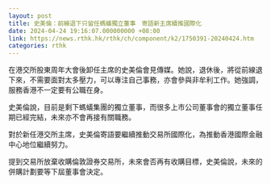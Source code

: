 ```yaml
---
layout: post
title: 史美倫：前線退下只留任螞蟻獨立董事　寄語新主席續推國際化
date: 2024-04-24 19:16:07.000000000 +08:00
link: https://news.rthk.hk/rthk/ch/component/k2/1750391-20240424.htm
categories: rthk
---
```


在港交所股東周年大會後卸任主席的史美倫會見傳媒。她說，退休後，將從前線退下來，不需要面對太多壓力，可以專注自己事務，亦會參與非牟利工作。她強調，服務香港不一定要有公職在身。

史美倫說，目前是剩下螞蟻集團的獨立董事，而很多上市公司董事會的獨立董事任期已經完結，未來亦不會再接有關職務。

對於新任港交所主席，史美倫寄語要繼續推動交易所國際化，為推動香港國際金融中心地位繼續努力。

提到交易所放棄收購倫敦證券交易所，未來會否再有收購目標，史美倫說，未來的併購計劃要等下屆董事會決定。
